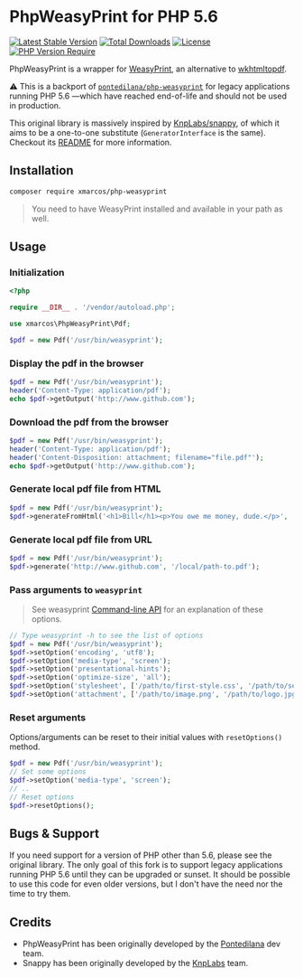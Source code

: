 # PhpWeasyPrint for PHP 5.6

[![Latest Stable Version](https://poser.pugx.org/xmarcos/php-weasyprint/v)](https://packagist.org/packages/xmarcos/php-weasyprint) [![Total Downloads](https://poser.pugx.org/xmarcos/php-weasyprint/downloads)](https://packagist.org/packages/xmarcos/php-weasyprint) [![License](https://poser.pugx.org/xmarcos/php-weasyprint/license)](https://packagist.org/packages/xmarcos/php-weasyprint) [![PHP Version Require](https://poser.pugx.org/xmarcos/php-weasyprint/require/php)](https://packagist.org/packages/xmarcos/php-weasyprint)

PhpWeasyPrint is a wrapper for [WeasyPrint](https://weasyprint.org), an alternative to [wkhtmltopdf](https://wkhtmltopdf.org).

:warning: This is a backport of [`pontedilana/php-weasyprint`](https://github.com/pontedilana/php-weasyprint) for legacy applications running PHP 5.6 —which have reached end-of-life and should not be used in production.

This original library is massively inspired by [KnpLabs/snappy](https://github.com/KnpLabs/snappy), of which it aims to be a one-to-one substitute (`GeneratorInterface` is the same). Checkout its [README](https://github.com/pontedilana/php-weasyprint/blob/main/README.md) for more information.

## Installation

```bash
composer require xmarcos/php-weasyprint
```

> You need to have WeasyPrint installed and available in your path as well.

## Usage

### Initialization

```php
<?php

require __DIR__ . '/vendor/autoload.php';

use xmarcos\PhpWeasyPrint\Pdf;

$pdf = new Pdf('/usr/bin/weasyprint');
```

### Display the pdf in the browser

```php
$pdf = new Pdf('/usr/bin/weasyprint');
header('Content-Type: application/pdf');
echo $pdf->getOutput('http://www.github.com');
```

### Download the pdf from the browser

```php
$pdf = new Pdf('/usr/bin/weasyprint');
header('Content-Type: application/pdf');
header('Content-Disposition: attachment; filename="file.pdf"');
echo $pdf->getOutput('http://www.github.com');
```

### Generate local pdf file from HTML

```php
$pdf = new Pdf('/usr/bin/weasyprint');
$pdf->generateFromHtml('<h1>Bill</h1><p>You owe me money, dude.</p>', '/tmp/bill-123.pdf');
```

### Generate local pdf file from URL

```php
$pdf = new Pdf('/usr/bin/weasyprint');
$pdf->generate('http://www.github.com', '/local/path-to.pdf');
```

### Pass arguments to `weasyprint`

> See weasyprint [Command-line API](https://doc.courtbouillon.org/weasyprint/stable/api_reference.html#command-line-api) for an explanation of these options.

```php
// Type weasyprint -h to see the list of options
$pdf = new Pdf('/usr/bin/weasyprint');
$pdf->setOption('encoding', 'utf8');
$pdf->setOption('media-type', 'screen');
$pdf->setOption('presentational-hints');
$pdf->setOption('optimize-size', 'all');
$pdf->setOption('stylesheet', ['/path/to/first-style.css', '/path/to/second-style.css']);
$pdf->setOption('attachment', ['/path/to/image.png', '/path/to/logo.jpg']);
```

### Reset arguments

Options/arguments can be reset to their initial values with `resetOptions()` method.

```php
$pdf = new Pdf('/usr/bin/weasyprint');
// Set some options
$pdf->setOption('media-type', 'screen');
// ..
// Reset options
$pdf->resetOptions();
```

## Bugs & Support

If you need support for a version of PHP other than 5.6, please see the original library. The only goal of this fork is to support legacy applications running PHP 5.6 until they can be upgraded or sunset. It should be possible to use this code for even older versions, but I don't have the need nor the time to try them.

## Credits

- PhpWeasyPrint has been originally developed by the [Pontedilana](https://www.pontedilana.it) dev team.
- Snappy has been originally developed by the [KnpLabs](http://knplabs.com) team.
